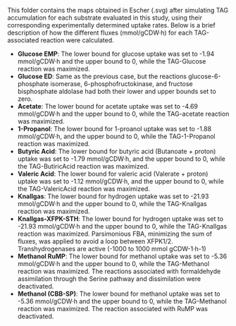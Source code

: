 This folder contains the maps obtained in Escher (.svg) after simulating TAG accumulation for each substrate evaluated in this study, using their corresponding experimentally determined uptake rates. Below is a brief description of how the different fluxes (mmol/gCDW·h) for each TAG-associated reaction were calculated.

- **Glucose EMP**: The lower bound for glucose uptake was set to -1.94 mmol/gCDW·h and the upper bound to 0, while the TAG-Glucose reaction was maximized.
- **Glucose ED**: Same as the previous case, but the reactions glucose-6-phosphate isomerase, 6-phosphofructokinase, and fructose bisphosphate aldolase had both their lower and upper bounds set to zero.
- **Acetate**: The lower bound for acetate uptake was set to -4.69 mmol/gCDW·h and the upper bound to 0, while the TAG-acetate reaction was maximized.
- **1-Propanol**: The lower bound for 1-proanol uptake was set to -1.88 mmol/gCDW·h, and the upper bound to 0, while the TAG-1-Propanol reaction was maximized.
- **Butyric Acid**: The lower bound for butyric acid (Butanoate + proton) uptake was set to -1.79 mmol/gCDW·h, and the upper bound to 0, while the TAG-ButiricAcid reaction was maximized.
- **Valeric Acid**: The lower bound for valeric acid (Valerate + proton) uptake was set to -1.12 mmol/gCDW·h, and the upper bound to 0, while the TAG-ValericAcid reaction was maximized.
- **Knallgas**: The lower bound for hydrogen uptake was set to -21.93 mmol/gCDW·h and the upper bound to 0, while the TAG-Knallgas reaction was maximized.
- **Knallgas-XFPK-STH**: The lower bound for hydrogen uptake was set to -21.93 mmol/gCDW·h and the upper bound to 0, while the TAG-Knallgas reaction was maximized. Parsimonious FBA, minimizing the sum of fluxes, was applied to avoid a loop between XFPK1/2. Transhydrogenases are active (-1000 to 1000 mmol gCDW-1·h-1)
- **Methanol RuMP**: The lower bound for methanol uptake was set to -5.36 mmol/gCDW·h and the upper bound to 0, while the TAG-Methanol reaction was maximized. The reactions associated with formaldehyde assimilation through the Serine pathway and dissimilation were deactivated.
- **Methanol (CBB-SP)**: The lower bound for methanol uptake was set to -5.36 mmol/gCDW·h and the upper bound to 0, while the TAG-Methanol reaction was maximized. The reaction associated with RuMP was deactivated.




